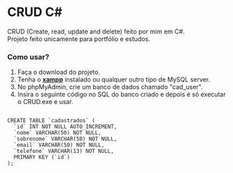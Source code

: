 # CRUD C#

CRUD (Create, read, update and delete) feito por mim em C#.<br/>
Projeto feito unicamente para portfólio e estudos.

### Como usar?

1. Faça o download do projeto.
2. Tenha o <strong><a href="https://www.apachefriends.org/pt_br/index.html" target="_blank">xampp</a></strong> instalado ou qualquer outro tipo de MySQL server.
3. No phpMyAdmin, crie um banco de dados chamado "cad_user".
4. Insira o seguinte código no SQL do banco criado e depois é só executar o CRUD.exe e usar.<br/>

<code>
CREATE TABLE `cadastrados` (
  `id` INT NOT NULL AUTO_INCREMENT,
  `nome` VARCHAR(50) NOT NULL,
  `sobrenome` VARCHAR(50) NOT NULL,
  `email` VARCHAR(50) NOT NULL,
  `telefone` VARCHAR(13) NOT NULL,
  PRIMARY KEY (`id`)
);
</code>

